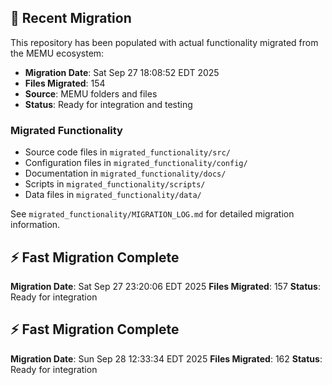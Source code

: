 
## 🔄 Recent Migration

This repository has been populated with actual functionality migrated from the MEMU ecosystem:

- **Migration Date**: Sat Sep 27 18:08:52 EDT 2025
- **Files Migrated**:      154
- **Source**: MEMU folders and files
- **Status**: Ready for integration and testing

### Migrated Functionality
- Source code files in `migrated_functionality/src/`
- Configuration files in `migrated_functionality/config/`
- Documentation in `migrated_functionality/docs/`
- Scripts in `migrated_functionality/scripts/`
- Data files in `migrated_functionality/data/`

See `migrated_functionality/MIGRATION_LOG.md` for detailed migration information.


## ⚡ Fast Migration Complete

**Migration Date**: Sat Sep 27 23:20:06 EDT 2025
**Files Migrated**:      157
**Status**: Ready for integration


## ⚡ Fast Migration Complete

**Migration Date**: Sun Sep 28 12:33:34 EDT 2025
**Files Migrated**:      162
**Status**: Ready for integration

